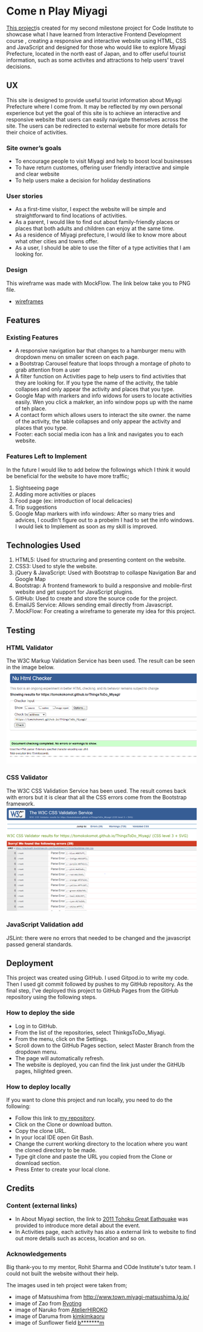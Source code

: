 # Come n Play Miyagi

[This project](https://tomokokomot.github.io/ThingsToDo_Miyagi/)is created for my second milestone project for Code Institute to showcase what I have learned from Interactive Frontend Development course , 
creating a responsive and interactive website using HTML, CSS and JavaScript and designed for those who would like to explore Miyagi Prefecture, 
located in the north east of Japan, and to offer useful tourist information, such as some activites and attractions to help users' travel decisions.

 
## UX

This site is designed to provide useful tourist information about Miyagi Prefecture where I come from. 
It may be reflected by my own personal experience but yet the goal of this site is 
to achieve an interactive and responsive website that users can easily navigate themselves across the site. 
The users can be redirected to external website for more details for their choice of activities.

### Site owner’s goals

- To encourage people to visit Miyagi and help to boost local businesses
- To have return customes, offering user friendly interactive and simple and clear website
- To help users make a decision for holiday destinations

### User stories

- As a first-time visitor, I expect the website will be simple and straightforward to find locations of activities.
- As a parent, I would like to find out about family-friendly places or places that both adults and children can enjoy at the same time.
- As a residence of Miyagi prefecture, I would like to know more about what other cities and towns offer.
- As a user, I should be able to use the filter of a type activities that I am looking for. 

### Design

This wireframe was made with MockFlow. The link below take you to PNG file.
- [wireframes](wireframe/wireframe.png)


## Features
 
### Existing Features
- A responsive navigation bar that changes to a hamburger menu with dropdown menu on smaller screen on each page. 
- a Bootstrap Carousel feature that loops through a montage of photo to grab attention from a user
- A filter function on Activities page to help users to find activities that they are looking for. If you type the name of the activity, the table collapses and only appear the activity and places that you type.
- Google Map with markers and info widows for users to locate activities easily. Wen you click a makrker, an info window pops up with the name of teh place.
- A contact form which allows users to interact the site owner. the name of the activity, the table collapses and only appear the activity and places that you type.
- Footer: each social media icon has a link and navigates you to each website.

### Features Left to Implement
In the future I would like to add below the followings which I think it would be beneficial for the website 
to have more traffic;

1. Sightseeing page
2. Adding more activities or places
3. Food page (ex: introduction of local delicacies)
4. Trip suggestions
5. Google Map markers with info windows: After so many tries and advices, I coudln't figure out to a probelm I had to set the info windows.
   I would liek to Implement as soon as my skill is improved.
   

## Technologies Used

1. HTML5: Used for structuring and presenting content on the website.
2. CSS3: Used to style the website.
3. jQuery & JavaScript: Used with Bootstrap to collaspe Navigation Bar and Google Map
4. Bootstrap: A frontend framework to build a responsive and mobile-first website and get support for JavaScript plugins.
5. GitHub: Used to create and store the source code for the project.
6. EmailJS Service: Allows sending email directly from Javascript.
7. MockFlow: For creating a wireframe to generate my idea for this project. 

## Testing

### HTML Validator
The W3C Markup Validation Service has been used. The result can be seen in the image below.
![HTML Validation](validators/Capture_HTMLValidation.PNG)

### CSS Validator
The W3C CSS Validation Service has been used. The result comes back with errors but it is clear that all the CSS errors come from the Bootstrap framework.
![CSS Validation](validators/Capture_CSSValidation.PNG)

### JavaScript Validation add
JSLint: there were no errors that needed to be changed and the javascript passed general standards.

## Deployment

This project was created using GitHub. I used Gitpod.io to write my code. Then I used git commit followed by pushes to my GitHub repository.
As the final step, I've deployed this project to GitHub Pages from the GitHub repository using the following steps.

### How to deploy the side

- Log in to GitHub.
- From the list of the repositories, select ThinkgsToDo_Miyagi.
- From the menu, click on the Settings.
- Scroll down to the GitHub Pages section, select Master Branch from the dropdown menu.
- The page will automatically refresh.
- The website is deployed, you can find the link just under the GitHUb pages, hilighted green.
 
### How to deploy locally
If you want to clone this project and run locally, you need to do the following:

- Follow this link to [my repository](https://github.com/TomokokomoT/ThingsToDo_Miyagi).
- Click on the Clone or download button.
- Copy the clone URL.
- In your local IDE open Git Bash.
- Change the current working directory to the location where you want the cloned directory to be made.
- Type git clone and paste the URL you copied from the Clone or download section.
- Press Enter to create your local clone.


## Credits

### Content (external links)
- In About Miyagi section, the link to [2011 Tohoku Great Eathquake](https://en.wikipedia.org/wiki/2011_T%C5%8Dhoku_earthquake_and_tsunami) was provided to introduce more detail about the event.
- In Activities page, each activity has also a external link to website to find out more details such as access, location and so on.


### Acknowledgements

Big thank-you to my mentor, Rohit Sharma and COde Institute's tutor team. I could not built the website without their help.

The images used in teh project were taken from;
- image of Matsushima from http://www.town.miyagi-matsushima.lg.jp/
- image of Zao from [Ryoting](https://www.photo-ac.com/profile/1219666)
- image of Naruko from [AtelierHIROKO]("https://www.photo-ac.com/profile/1659789")  
- image of Daruma from [kimkimkaoru](https://www.ac-illust.com/main/profile.php?id=iQU9u3wV&area=1)   
- image of Sunflower field [b*******m](https://www.photo-ac.com/profile/2813493)     